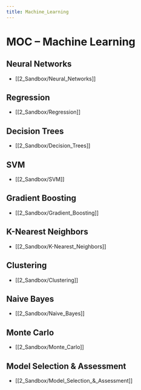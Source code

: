 ```yaml
---
title: Machine_Learning
---
```

# MOC – Machine Learning

## Neural Networks
- [[2_Sandbox/Neural_Networks]]

## Regression
- [[2_Sandbox/Regression]]

## Decision Trees
- [[2_Sandbox/Decision_Trees]]

## SVM
- [[2_Sandbox/SVM]]

## Gradient Boosting
- [[2_Sandbox/Gradient_Boosting]]

## K-Nearest Neighbors
- [[2_Sandbox/K-Nearest_Neighbors]]

## Clustering
- [[2_Sandbox/Clustering]]

## Naive Bayes
- [[2_Sandbox/Naive_Bayes]]

## Monte Carlo
- [[2_Sandbox/Monte_Carlo]]

## Model Selection & Assessment
- [[2_Sandbox/Model_Selection_&_Assessment]]


